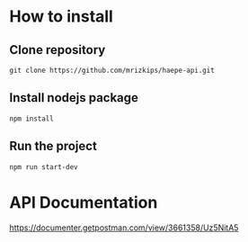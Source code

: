 # How to install

## Clone repository

```git
git clone https://github.com/mrizkips/haepe-api.git
```

## Install nodejs package

```npm
npm install
```

## Run the project

```npm
npm run start-dev
```

# API Documentation
https://documenter.getpostman.com/view/3661358/Uz5NitA5